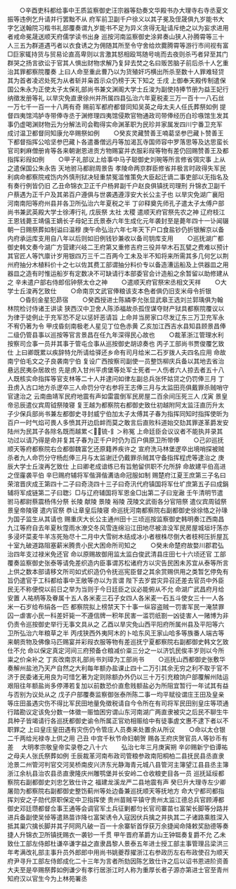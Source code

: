 <!-- { "loadSidebar": true } -->
　　○辛酉吏科都给事中王质监察御史汪宗器等劾奏文华殿书办大理寺右寺丞夏文振等违例乞升请并行罢黜不从  府军前卫副千户徐义以其子冕及侄晟俱九岁能书大字乞送翰院习楷书礼部覆奏谓九岁能书不足为异义贪得无耻请斥绝之以为妄求进用者戒命冕晟送顺天府儒学读书出身  巡按河南监察御史涂昇奏山狭人孙腾霄等三十人三五为群道遇丐者以衣食诱之为佣随其所至令守舍给炊爨腾霄等游行市间视有富□巨家辄持货与贸易论直高卑则以言激其怒相殴骂随号咷而去夜则杀丐者舁至其门群哭之扬言欲讼于官其人惧出财物求解乃复舁去焚之名曰贩苦脑子前后杀十人乞重治其罪都察院覆奏  上曰人命至重此曹乃以为货殖奸巧横出所杀至数十人罪难轻贷其为首者凌迟处死为从者斩并枭首示众仍榜于天下知之  壬戌  上御奉天殿传制遣保国公朱永为正使太子太保礼部尚书兼文渊阁大学士丘浚为副使持捧节册为益王妃行纳徵发册等礼  以旱灾免直隶徐州并所属四县弘治六年夏税麦三万一百十一八石丝一万七千一百一十八两有奇  赐前军都府都督同知吴英之母太夫人任氏葬祭如例  提督四夷馆鸿胪寺带俸寺丞于渊修理四夷馆侵欺官物通政司带俸经历白珍嗾馆生发其事仍虚喝渊财物云为分解法司会鞫得实命渊革职为民珍并家属发四川宁番卫充军  成讨温卫都督同知康允卒赐祭如例
　　○癸亥灵藏赞善王喃葛坚参巴藏卜赞善王下都督指挥公哈坚参巴藏卜各遣番僧远丹等加渴瓦寺国师容中罗落思等及达思蛮长官司剌麻僧册肯等各来朝谢恩进贡方物赐宴并衣服彩叚等物有差仍回赐赞善王及都指挥彩叚如例
　　○甲子礼部议上给事中马子聪御史刘琬等所言修省弭灾事  上从之遣保国公朱永告  天地驸马都尉周景告  孝陵命两京群臣修省并极言时政得失军民利病命都察院戒饬内外慎刑狱决轻重禁冤滥惟策免大臣起迁谪二事吏部以无指名及有奏行例皆仍旧  乙丑命锦衣卫正千户杨昇副千户赵良俱镇抚司理刑  升锦衣卫副千户蔡遇为正千户及其弟百户遵俱与世袭遇遵淳安大长公主子也  以旱灾免湖广襄阳河南南阳等府州县并各卫所弘治六年夏税之半  丁卯释奠先师孔子遣太子太傅户部尚书兼武英殿大学士徐溥行礼  戊辰祭  太社  太稷  遣顺天府官祭先农之神  辽府枝江王恩钱薨王靖僖王嫡长子母妃王氏景泰六年生成化元年袭封至是薨年四十一讣闻辍朝一日赐祭葬如制谥曰温穆  庚午命弘治六年七年天下户口食盐钞仍折银解京以备内府承运库支用自八年以后则如旧例钱钞兼收以备司钥库支用
　　○巡抚湖广都御史韩文奏今湖广方营建兴岐二王府第又重修吉府三役并举木石瓦甓之费难以预计其官匠人等饩廪计岁用银四万三千二百两今工未及半不知将来所需其多几何乞以荆州府抽分木植料价十之七以佐其费工部谓抽分料价专以备造漕运船及上供器皿之用器皿之造有时惟运船岁有定数决不可缺请行本部委官会计造船之余暂留以助修建从之  辛未遣户部右侍郎佀钟祭太仓之神
　　○遣顺天府官祭宋丞相文天祥
　　○大学士丘浚再乞致仕
　　○命南京文武官俸粮该支本色者俱仍旧支米毋令折银
　　○昏刻金星犯昴宿
　　○癸酉授进士陈繗李允张显武皋王选刘兰郭瑀俱为翰林院检讨侍诸王讲读  狭西汉中卫舍人陈添福故杀孤侄谋夺财产狱具都察院覆议以为律于徒例止于充军恐不足以惩奸恶请旨  上命并当房家口尽发辽东三万卫充军永不宥仍著为令  甲戌昏刻南极老人星见丁位色赤黄  乙亥加江西吉水县知县顾景昌俸二级仍管县事以巡按等官言景昌在任九年深得民心故也
　　○裁革浙江管理水利按察司佥事一员并其事于管屯佥事从巡按御史胡谅奏也  丙子工部尚书贾俊覆乞致仕  上曰卿既累以疾辞特允所请给驿还乡命有司月给米二石岁拨人夫四名应用  命故南宁伯毛文之子良袭南宁伯  复设广西按察司副使一员整饬柳庆兵备以其地去省治悬远民夷杂居故也  先是虏入甘州平虏堡等处军士死者一人伤者六人掠去者五十八人既核实命指挥等官支林等二十人并逮问如律左副总兵张怀姑贷之仍罚俸三月  丁丑虏入古口地方杀逻卒三人命罚分守右参将王志俸三月与太监田亮俱戴罪杀贼哨守官逮治之  云南曲靖军民府地震有声如雷震倒军民房屋二百余间压死三人  戊寅  景皇帝忌辰遣仪宾周钺祭陵寝  复王越为都察院右都御史致仕初越附阿太监汪直历升太子少保兵部尚书兼左都御史寻封威宁伯加太子太傅其子春为指挥同知时指挥使昕为百户一时气焰可畏人多愤其开边启衅而莫之敢言后直败科道始交劾其罪遂革爵发安陆州为民其子各除名既而越累＜锍-釒＞称冤  上命廷臣会议议者不能执并录其功过以请乃得是命并复其子春为正千户时仍为百户俱原卫所带俸
　　○己卯巡抚顺天等府都察院右佥都御魏富乞还原籍养疾许之  宣府洗马林堡逻卒出境哨探被贼杀者九人命罚分守杨彪俸三月与太监谢迁仍戴罪杀贼其守备指挥程虎等逮治之  庚辰大学士丘浚再乞致仕  上曰卿老成谙练已有旨勉留供职不允所辞  命故建平伯高进之侄霳袭平伯  辛巳赐府辅将军偕湃偕瀳诰命冠服如制  赐楚府江夏王庶第三子名曰荣涫晋庆成王第四十二子曰奇浇四十三子曰奇汛代府镇国将军仕圹庶第五子曰成鋗辅将军成链第二子曰聦氵□与辽府辅国将军恩金□出第二子曰宠瀜  壬午清明节遣驸马都尉蔡震杨伟分祭  长陵  献陵  景陵  裕陵  茂陵文武衙各分官陪祭  遣仪宾周钺祭  景皇帝陵寝  遣内官祭  恭让章皇后陵寝  命巡抚河南都察院右副都御史徐徐恪之孙瑑为国子监生从其请也  赐重庆大长公主通州田十三顷巡按监察御史韩明奏江西南昌九江等府自去年夏秋霪雨水潦交冬风雪连绵沿江田地尽被渰没军民房屋城垣圩荡亦多浸坏菜麦牛羊冻死殆尽十二月中大雪树木结成冰小者根株尽倒大者枝柯压折屋瓦十室九破道路阻塞薪米腾贵小民大困命所司知之
　　○癸未命楚府故婺川郡君弘治四年支过禄米免还官  命以原赐故御用监太监白俊武清县庄田七十六顷还官  工部覆奏监察御史张泰等请免差织造内臣事谓苏松诸府方以灾告民困未苏宜从泰等所言上供之数本部请移文所司如式织造仍令抚巡宪臣督之其余赏赐供用之类暂乞停免有旨仍遣官于工科都给事中王敞等亦以为言谓  陛下去岁尝灾异召还差去官员中外臣民无不称便傥以前日之举为当则于今日廷臣之议必能俯从不允  命湖广武昌府月给安置  人祐柄等及眷属十五人各米麦三石子女四人各米麦一石五斗使女三十一人各米一石岁给布绢各一匹  都察院拟上榜禁天下十事一纵容盗贼一罚害军民一淹禁罪囚一虐害小民一科差奸毙一不遵信牌一积年民害一滥罚纸劄一凶徒害人一赌博为非仍责令巡按御史举行无事文具从之  乙酉以旱灾免山西平阳府所属州县及平阳等六卫所弘治六年粮草之半  丙戌狭西外夷阿木的卜哈东风王家山哈多等族番人端古等来朝贡物及佛像马匹赐宴并彩叚衣服等物有差巡抚宁夏都察院右副都御史韩文乞致仕不允  命以保定真定河间三府预备仓粮减价粜三分之一以济饥民俟丰岁则以今所粜之价籴补之  丁亥改南京礼部尚书刘璋为工部尚书
　　○巡抚山西都御史张敷华奏解州盐池乃天产自然之大利每年额办盐课止四十二万引其余无穷之利不取于官不济于民委诸无用良为可惜乞著为定则除额办外仍以三十万引充粮饷户部覆解州陆运艰阻往年额盐尚多停滞若复加以前数恐价直愈贱额盐必为所阻宜暂行一年试其有益与否别为议处从之  戊子户部覆奏监察御张泰所陈二事一均平赋役谓庄王田及皇亲等庄田虽遇灾伤不得比军民田地量免徵税请自今令所在有司将军民田别皇庄等项通行踏勘议定该免分数一体徵一赈恤困穷谓山东河南湖广两直隶被灾之后民不聊生牛具种子皆竭请行各巡抚都御史谕令所属正官劝相赈给中有徒事虗文惠不逮下者以不职罪之  上曰皇庄皇田遇有灾伤仍令管庄人员奏来处置余从所议
　　○命以太仓银二千两给光禄寺上供之用  己丑  中宫千秋节命妇朝贺  赐各王府庆贺官员人等钞币有差
　大明孝宗敬皇帝实录卷之八十六
　　弘治七年三月庚寅朔  辛卯赐新宁伯谭祐之母夫人张氏祭葬如例  壬辰裁革河南布政司管粮参政南阳桐柏二县抚民县丞直隶沧景二州管河判官交河吴桥南皮兴济东光静海青元城八县管河主簿望江县县丞主簿浙江余杭县治农县丞直隶隆庆州雕鹗堡并长安岭二仓收粮吏目各一员  巡抚延绥都察院右副都御史刘忠乞致仕许之  福建龙溪龙严二县地震有声  癸巳升大理寺左少卿屠勋为都察院右副都御史整饬蓟州等处边备兼巡抚顺天等抚地方  命大宁都司都指挥刘安之子勋代原职保定中卫指挥使  贵州苗贼平镇守贵州太监江德总兵官顾溥都御史邓廷瓒都督佥事王通等会调官军土兵征剿都匀长官司寨苗乜富架长脚等分路并进兵备副使吴倬等遣熟苗诈降乜富架诱令入寇因伏兵擒之并执其二子诸路乘胜深入抵其巢穴擒长脚并其子阿网凡破一百一十余寨斩首俘获万余捷闻命降敕奖励德等奏捷人升锦衣卫所镇抚赐衣一袭钞一千贯  甲午晋府革爵方山王钟铤奏复爵不允  乙未致仕工部左侍郎杜谦卒谦字益之直隶昌黎人景泰五年进士授工部主事管理吕梁洪三年考满改礼部主事升员外郎郎中用尚书姚夔荐擢浙江右参政历左右布政使召为顺天府尹寻升工部左侍郎成化二十三年为言者所劾因陈乞致仕许之后以诏书恩进阶资善大夫至是卒赐祭葬如例谦少有孝行居浙江时人称为重厚长者子源亦第进士官至青州知府汉以官生今为上林苑署丞
